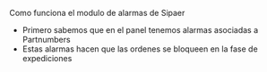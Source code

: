 Como funciona el modulo de alarmas de Sipaer

- Primero sabemos que en el panel tenemos alarmas asociadas a Partnumbers
- Estas alarmas hacen que las ordenes se bloqueen en la fase de expediciones
